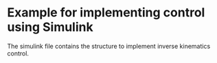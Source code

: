# Example for implementing control using Simulink
The simulink file contains the structure to implement inverse kinematics control. 